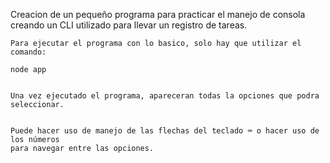 Creacion de un pequeño programa para practicar el manejo de consola creando un CLI utilizado para llevar un registro de tareas.

```
Para ejecutar el programa con lo basico, solo hay que utilizar el comando: 

node app


Una vez ejecutado el programa, apareceran todas la opciones que podra seleccionar.


Puede hacer uso de manejo de las flechas del teclado ⌨️ o hacer uso de los números 
para navegar entre las opciones.


```